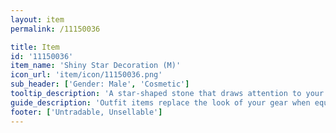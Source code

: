 ```yaml
---
layout: item
permalink: /11150036

title: Item
id: '11150036'
item_name: 'Shiny Star Decoration (M)'
icon_url: 'item/icon/11150036.png'
sub_header: ['Gender: Male', 'Cosmetic']
tooltip_description: 'A star-shaped stone that draws attention to your face.'
guide_description: 'Outfit items replace the look of your gear when equipped.'
footer: ['Untradable, Unsellable']
---
```

